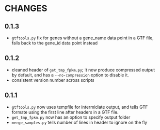 # CHANGES

## 0.1.3

* `gtftools.py` fix for genes without a gene_name data point in a GTF file, falls back to the gene_id data point instead

## 0.1.2

* cleaned header of `get_tmp_fpkm.py`; It now produce compressed output by default, and has a `--no-compression` option to disable it.
* consistent version number across scripts

## 0.1.1

* `gtftools.py` now uses tempfile for intermidiate output, and tells GTF formate using the first line after headers in a GTF file.
* `get_tmp_fpkm.py` now has an option to specify output folder
* `merge_samples.py` tells number of lines in header to ignore on the fly
